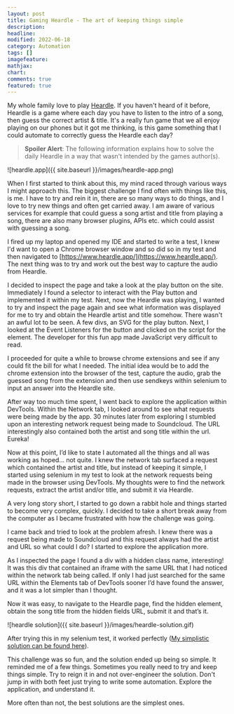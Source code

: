 ```yaml
---
layout: post
title: Gaming Heardle - The art of keeping things simple
description:
headline:
modified: 2022-06-18
category: Automation
tags: []
imagefeature:
mathjax:
chart:
comments: true
featured: true
---
```


My whole family love to play [Heardle](https://heardle.app). If you haven't heard of it before, Heardle is a game where each day you have to listen to the intro of a song, then guess the correct artist & title. It's a really fun game that we all enjoy playing on our phones but it got me thinking, is this game something that I could automate to correctly guess the Heardle each day?

> **Spoiler Alert**: The following information explains how to solve the daily Heardle in a way that wasn't intended by the games author(s).

![heardle.app]({{ site.baseurl }}/images/heardle-app.png)


When I first started to think about this, my mind raced through various ways I might approach this. The biggest challenge I find often with things like this, is me. I have to try and rein it in, there are so many ways to do things, and I love to try new things and often get carried away. I am aware of various services for example that could guess a song artist and title from playing a song, there are also many browser plugins, APIs etc. which could assist with guessing a song.

I fired up my laptop and opened my IDE and started to write a test, I knew I'd want to open a Chrome browser window and so did so in my test and then navigated to [https://www.heardle.app/](https://www.heardle.app/). The next thing was to try and work out the best way to capture the audio from Heardle.

I decided to inspect the page and take a look at the play button on the site. Immediately I found a selector to interact with the Play button and implemented it within my test. Next, now the Heardle was playing, I wanted to try and inspect the page again and see what information was displayed for me to try and obtain the Heardle artist and title somehow. There wasn't an awful lot to be seen. A few divs, an SVG for the play button. Next, I looked at the Event Listeners for the button and clicked on the script for the element. The developer for this fun app made JavaScript very difficult to read.

I proceeded for quite a while to browse chrome extensions and see if any could fit the bill for what I needed. The initial idea would be to add the chrome extension into the browser of the test, capture the audio, grab the guessed song from the extension and then use sendkeys within selenium to input an answer into the Heardle site.

After way too much time spent, I went back to explore the application within DevTools. Within the Network tab, I looked around to see what requests were being made by the app. 30 minutes later from exploring I stumbled upon an interesting network request being made to Soundcloud. The URL interestingly also contained both the artist and song title within the url. Eureka!

Now at this point, I’d like to state I automated all the things and all was working as hoped… not quite. I knew the network tab surfaced a request which contained the artist and title, but instead of keeping it simple, I started using selenium in my test to look at the network requests being made in the browser using DevTools. My thoughts were to find the network requests, extract the artist and/or title, and submit it via Heardle.

A very long story short, I started to go down a rabbit hole and things started to become very complex, quickly. I decided to take a short break away from the computer as I became frustrated with how the challenge was going. 

I came back and tried to look at the problem afresh. I knew there was a request being made to Soundcloud and this request always had the artist and URL so what could I do? I started to explore the application more.

As I inspected the page I found a div with a hidden class name, interesting! It was this div that contained an iframe with the same URL that I had noticed within the network tab being called. If only I had just searched for the same URL within the Elements tab of DevTools sooner I’d have found the answer, and it was a lot simpler than I thought.

Now it was easy, to navigate to the Heardle page, find the hidden element, obtain the song title from the hidden fields URL, submit it and that’s it. 

![heardle solution]({{ site.baseurl }}/images/heardle-solution.gif)

After trying this in my selenium test, it worked perfectly ([My simplistic solution can be found here](https://gist.github.com/vivrichards600/8a42aed3ca7ab7c4f2219952de067f3e)).

This challenge was so fun, and the solution ended up being so simple. It reminded me of a few things. Sometimes you really need to try and keep things simple. Try to reign it in and not over-engineer the solution. Don't jump in with both feet just trying to write some automation. 
Explore the application, and understand it.  

More often than not, the best solutions are the simplest ones.


